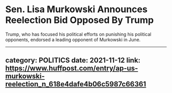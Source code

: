 # Sen. Lisa Murkowski Announces Reelection Bid Opposed By Trump

Trump, who has focused his political efforts on punishing his political opponents, endorsed a leading opponent of Murkowski in June.

---
category: POLITICS
date: 2021-11-12
link: https://www.huffpost.com/entry/ap-us-murkowski-reelection_n_618e4dafe4b06c5987c66361
---
